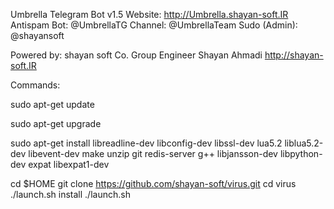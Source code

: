 Umbrella Telegram Bot v1.5
  Website:
    http://Umbrella.shayan-soft.IR
  Antispam Bot: @UmbrellaTG
  Channel: @UmbrellaTeam
  Sudo (Admin): @shayansoft
  
Powered by:
  shayan soft Co. Group
  Engineer Shayan Ahmadi
  http://shayan-soft.IR
  
Commands:

sudo apt-get update

sudo apt-get upgrade

sudo apt-get install libreadline-dev libconfig-dev libssl-dev lua5.2 liblua5.2-dev libevent-dev make unzip git redis-server g++ libjansson-dev libpython-dev expat libexpat1-dev

cd $HOME
git clone https://github.com/shayan-soft/virus.git
cd virus
./launch.sh install
./launch.sh
